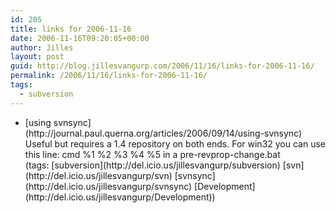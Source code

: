 ```yaml
---
id: 205
title: links for 2006-11-16
date: 2006-11-16T09:20:05+00:00
author: Jilles
layout: post
guid: http://blog.jillesvangurp.com/2006/11/16/links-for-2006-11-16/
permalink: /2006/11/16/links-for-2006-11-16/
tags:
  - subversion
---
```

<ul class="delicious">
	<li>
		<div class="delicious-link">[using svnsync](http://journal.paul.querna.org/articles/2006/09/14/using-svnsync)</div>
		<div class="delicious-extended">Useful but requires a 1.4 repository on both ends. For win32 you can use this line:
cmd %1 %2 %3 %4 %5
in a  pre-revprop-change.bat
</div>
		<div class="delicious-tags">(tags: [subversion](http://del.icio.us/jillesvangurp/subversion) [svn](http://del.icio.us/jillesvangurp/svn) [svnsync](http://del.icio.us/jillesvangurp/svnsync) [Development](http://del.icio.us/jillesvangurp/Development))</div>
	</li>
</ul>
